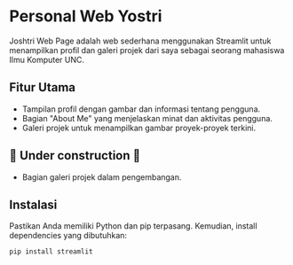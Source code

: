 # Personal Web Yostri

Joshtri Web Page adalah web sederhana menggunakan Streamlit untuk menampilkan profil dan galeri projek dari saya sebagai seorang mahasiswa Ilmu Komputer UNC.

## Fitur Utama

- Tampilan profil dengan gambar dan informasi tentang pengguna.
- Bagian "About Me" yang menjelaskan minat dan aktivitas pengguna.
- Galeri projek untuk menampilkan gambar proyek-proyek terkini.


## 🚧 Under construction 🚧

- Bagian galeri projek dalam pengembangan.

## Instalasi


Pastikan Anda memiliki Python dan pip terpasang. Kemudian, install dependencies yang dibutuhkan:

```bash
pip install streamlit




